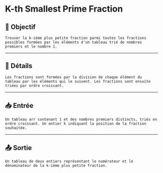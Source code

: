 # K-th Smallest Prime Fraction

## 🎯 Objectif

    Trouver la k-ième plus petite fraction parmi toutes les fractions possibles formées par les éléments d'un tableau trié de nombres premiers et le nombre 1.

---

## 📝 Détails

    Les fractions sont formées par la division de chaque élément du tableau par les éléments qui le suivent. Les fractions sont ensuite triées par ordre croissant.

---

## 📥 Entrée

    Un tableau arr contenant 1 et des nombres premiers distincts, triés en ordre croissant. Un entier k indiquant la position de la fraction souhaitée.

---

## 📤 Sortie

    Un tableau de deux entiers représentant le numérateur et le dénominateur de la k-ième plus petite fraction.

